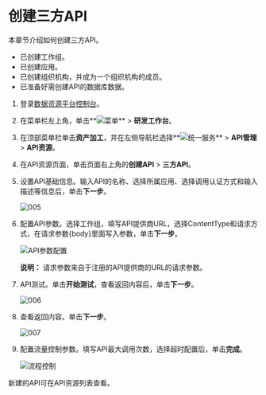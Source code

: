 # 创建三方API

本章节介绍如何创建三方API。

-   已创建工作组。
-   已创建应用。
-   已创建组织机构，并成为一个组织机构的成员。
-   已准备好需创建API的数据库数据。

1.  登录[数据资源平台控制台](https://dataq.console.aliyun.com)。

2.  在菜单栏左上角，单击**![菜单](https://static-aliyun-doc.oss-accelerate.aliyuncs.com/assets/img/zh-CN/6504337061/p188771.png)** \> **研发工作台**。

3.  在顶部菜单栏单击**资产加工**，并在左侧导航栏选择**![统一服务](https://static-aliyun-doc.oss-accelerate.aliyuncs.com/assets/img/zh-CN/0702579161/p268584.png)** \> **API管理** \> **API资源**。

4.  在API资源页面，单击页面右上角的**创建API** \> **三方API**。

5.  设置API基础信息。输入API的名称、选择所属应用、选择调用认证方式和输入描述等信息后，单击**下一步**。

    ![005](https://static-aliyun-doc.oss-accelerate.aliyuncs.com/assets/img/zh-CN/5523133261/p282006.png)

6.  配置API参数。选择工作组，填写API提供商URL，选择ContentType和请求方式，在请求参数\{body\}里面写入参数，单击**下一步**。

    ![API参数配置](https://static-aliyun-doc.oss-accelerate.aliyuncs.com/assets/img/zh-CN/2492213261/p280831.png)

    **说明：** 请求参数来自于注册的API提供商的URL的请求参数。

7.  API测试。单击**开始测试**，查看返回内容后，单击**下一步**。

    ![006](https://static-aliyun-doc.oss-accelerate.aliyuncs.com/assets/img/zh-CN/6523133261/p282010.png)

8.  查看返回内容。单击**下一步**。

    ![007](https://static-aliyun-doc.oss-accelerate.aliyuncs.com/assets/img/zh-CN/6523133261/p282012.png)

9.  配置流量控制参数。填写API最大调用次数，选择超时配置后，单击**完成**。

    ![流程控制](https://static-aliyun-doc.oss-accelerate.aliyuncs.com/assets/img/zh-CN/3492213261/p280821.png)


新建的API可在API资源列表查看。

